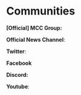 # Communities

**\[Official] MCC Group:**&#x20;

**Official News Channel**:

**Twitter**:

**Facebook**

**Discord:**

**Youtube**:
